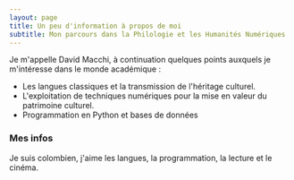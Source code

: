 ```yaml
---
layout: page
title: Un peu d'information à propos de moi
subtitle: Mon parcours dans la Philologie et les Humanités Numériques
---
```


Je m'appelle David Macchi, à continuation quelques points auxquels je m'intéresse dans le monde académique :

- Les langues classiques et la transmission de l'héritage culturel.
- L'exploitation de techniques numériques pour la mise en valeur du patrimoine culturel.
- Programmation en Python et bases de données

### Mes infos

Je suis colombien, j'aime les langues, la programmation, la lecture et le cinéma.
